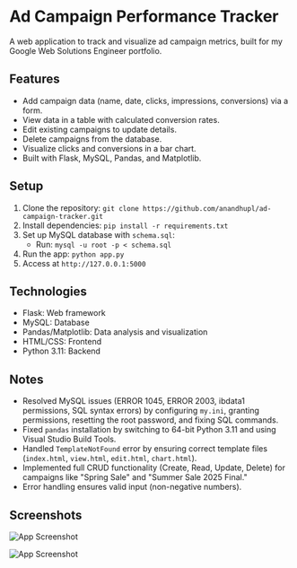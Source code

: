 # Ad Campaign Performance Tracker

A web application to track and visualize ad campaign metrics, built for my Google Web Solutions Engineer portfolio.

## Features
- Add campaign data (name, date, clicks, impressions, conversions) via a form.
- View data in a table with calculated conversion rates.
- Edit existing campaigns to update details.
- Delete campaigns from the database.
- Visualize clicks and conversions in a bar chart.
- Built with Flask, MySQL, Pandas, and Matplotlib.

## Setup
1. Clone the repository: `git clone https://github.com/anandhupl/ad-campaign-tracker.git`
2. Install dependencies: `pip install -r requirements.txt`
3. Set up MySQL database with `schema.sql`:
   - Run: `mysql -u root -p < schema.sql`
4. Run the app: `python app.py`
5. Access at `http://127.0.0.1:5000`

## Technologies
- Flask: Web framework
- MySQL: Database
- Pandas/Matplotlib: Data analysis and visualization
- HTML/CSS: Frontend
- Python 3.11: Backend

## Notes
- Resolved MySQL issues (ERROR 1045, ERROR 2003, ibdata1 permissions, SQL syntax errors) by configuring `my.ini`, granting permissions, resetting the root password, and fixing SQL commands.
- Fixed `pandas` installation by switching to 64-bit Python 3.11 and using Visual Studio Build Tools.
- Handled `TemplateNotFound` error by ensuring correct template files (`index.html`, `view.html`, `edit.html`, `chart.html`).
- Implemented full CRUD functionality (Create, Read, Update, Delete) for campaigns like "Spring Sale" and "Summer Sale 2025 Final."
- Error handling ensures valid input (non-negative numbers).

## Screenshots
![App Screenshot](https://github.com/user-attachments/assets/864cdb09-f1a5-4f45-8b62-4fb294963cd0)

![App Screenshot](https://github.com/user-attachments/assets/264eaf56-69f5-4e45-b61a-05172abba0a4)
